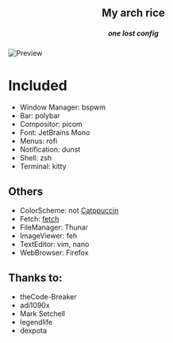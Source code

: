 <h2 align="center">My arch rice</h2>
<h5 align="center">one lost config</h5>

![Preview](https://github.com/Consectaneus/dots/blob/main/rice.png?raw=true)

# Included
  - Window Manager: bspwm
  - Bar: polybar
  - Compositor: picom
  - Font: JetBrains Mono
  - Menus: rofi
  - Notification: dunst
  - Shell: zsh
  - Terminal: kitty

## Others
  - ColorScheme: not [Catppuccin](https://github.com/catppuccin)
  - Fetch: [fetch](https://github.com/Manas140/fetch)
  - FileManager: Thunar 
  - ImageViewer: feh
  - TextEditor: vim, nano
  - WebBrowser: Firefox
## Thanks to:
  - <a style="text-decoration: none;" href="https://github.com/theCode-Breaker">theCode-Breaker</a>
  - <a style="text-decoration: none;" href="https://github.com/adi1090x">adi1090x</a>
  - <a style="text-decoration: none;" href="https://stackoverflow.com/users/2836621/mark-setchell">Mark Setchell</a>
  - <a style="text-decoration: none;" href="https://github.com/legendlife">legendlife</a>
  - <a style="text-decoration: none;" href="https://github.com/dexpota">dexpota</a>

